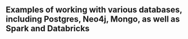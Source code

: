 ## Examples of working with various databases, including Postgres, Neo4j, Mongo, as well as Spark and Databricks
